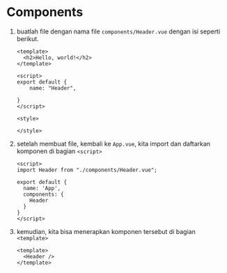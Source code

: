 # Components

1. buatlah file dengan nama file `components/Header.vue` dengan isi seperti berikut.

   ```vue
   <template>
     <h2>Hello, world!</h2>
   </template>
   
   <script>
   export default {
       name: "Header",
       
   }
   </script>
   
   <style>
   
   </style>
   ```

2. setelah membuat file, kembali ke `App.vue`, kita import dan daftarkan komponen di bagian `<script>`

   ```vue
   <script>
   import Header from "./components/Header.vue";
   
   export default {
     name: 'App',
     components: {
       Header
     }
   }
   </script>
   ```

3. kemudian, kita bisa menerapkan komponen tersebut di bagian `<template>`

   ```vue
   <template>
     <Header />
   </template>
   ```

   